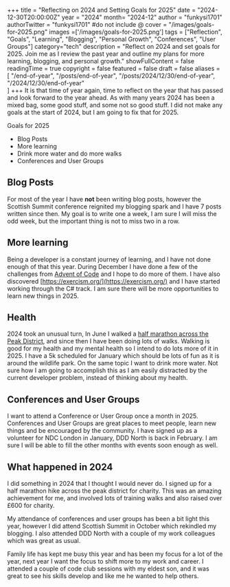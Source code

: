 +++
title = "Reflecting on 2024 and Setting Goals for 2025"
date = "2024-12-30T20:00:00Z"
year = "2024"
month= "2024-12"
author = "funkysi1701"
authorTwitter = "funkysi1701" #do not include @
cover = "/images/goals-for-2025.png"
images =['/images/goals-for-2025.png']
tags = ["Reflection", "Goals", "Learning", "Blogging", "Personal Growth", "Conferences", "User Groups"]
category="tech"
description = "Reflect on 2024 and set goals for 2025. Join me as I review the past year and outline my plans for more learning, blogging, and personal growth."
showFullContent = false
readingTime = true
copyright = false
featured = false
draft = false
aliases = [
    "/end-of-year",
    "/posts/end-of-year",
    "/posts/2024/12/30/end-of-year",
    "/2024/12/30/end-of-year"    
]
+++
It is that time of year again, time to reflect on the year that has passed and look forward to the year ahead. As with many years 2024 has been a mixed bag, some good stuff, and some not so good stuff. I did not make any goals at the start of 2024, but I am going to fix that for 2025.

Goals for 2025

- Blog Posts
- More learning 
- Drink more water and do more walks
- Conferences and User Groups

## Blog Posts

For most of the year I have **not** been writing blog posts, however the Scottish Summit conference reignited my blogging spark and I have 7 posts written since then. My goal is to write one a week, I am sure I will miss the odd week, but the important thing is not to miss two in a row.

## More learning

Being a developer is a constant journey of learning, and I have not done enough of that this year. During December I have done a few of the challenges from [Advent of Code](https://adventofcode.com/) and I hope to do more of them. I have also discovered [https://exercism.org/](https://exercism.org/) and I have started working through the C# track. I am sure there will be more opportunities to learn new things in 2025.

## Health

2024 took an unusual turn, In June I walked a [half marathon across the Peak District](/charity-hike), and since then I have been doing lots of walks. Walking is good for my health and my mental health so I intend to do lots more of it in 2025. I have a 5k scheduled for January which should be lots of fun as it is around the wildlife park. On the same topic I want to drink more water. Not sure how I am going to accomplish this as I am easily distracted by the current developer problem, instead of thinking about my health.

## Conferences and User Groups

I want to attend a Conference or User Group once a month in 2025. Conferences and User Groups are great places to meet people, learn new things and be encouraged by the community. I have signed up as a volunteer for NDC London in January, DDD North is back in February. I am sure I will be able to fill the other months with events soon enough as well. 

## What happened in 2024

I did something in 2024 that I thought I would never do. I signed up for a half marathon hike across the peak district for charity. This was an amazing achievement for me, and involved lots of training walks and also raised over £600 for charity.

My attendance of conferences and user groups has been a bit light this year, however I did attend Scottish Summit in October which rekindled my blogging. I also attended DDD North with a couple of my work colleagues which was great as usual. 

Family life has kept me busy this year and has been my focus for a lot of the year, next year I want the focus to shift more to my work and career. I attended a couple of code club sessions with my eldest son, and it was great to see his skills develop and like me he wanted to help others.